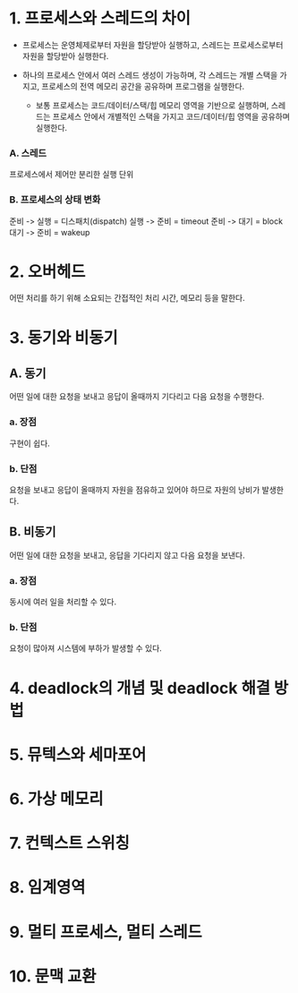# 1. 프로세스와 스레드의 차이

- 프로세스는 운영체제로부터 자원을 할당받아 실행하고, 스레드는 프로세스로부터 자원을 할당받아 실행한다.

- 하나의 프로세스 안에서 여러 스레드 생성이 가능하며, 각 스레드는 개별 스택을 가지고, 프로세스의 전역 메모리 공간을 공유하며 프로그램을 실행한다.
	- 보통 프로세스는 코드/데이터/스택/힙 메모리 영역을 기반으로 실행하며, 스레드는 프로세스 안에서 개별적인 스택을 가지고 코드/데이터/힙 영역을 공유하며 실행한다.

### A. 스레드

프로세스에서 제어만 분리한 실행 단위

### B. 프로세스의 상태 변화

준비 -> 실행 = 디스패치(dispatch)
실행 -> 준비 = timeout
준비 -> 대기 = block
대기 -> 준비 = wakeup



# 2. 오버헤드

어떤 처리를 하기 위해 소요되는 간접적인 처리 시간, 메모리 등을 말한다.

# 3. 동기와 비동기

## A. 동기

어떤 일에 대한 요청을 보내고 응답이 올때까지 기다리고 다음 요청을 수행한다.

### a. 장점

구현이 쉽다.

### b. 단점

요청을 보내고 응답이 올때까지 자원을 점유하고 있어야 하므로 자원의 낭비가 발생한다.

## B. 비동기

어떤 일에 대한 요청을 보내고, 응답을 기다리지 않고 다음 요청을 보낸다.

### a. 장점

동시에 여러 일을 처리할 수 있다.

### b. 단점

요청이 많아져 시스템에 부하가 발생할 수 있다.

# 4. deadlock의 개념 및 deadlock 해결 방법

# 5. 뮤텍스와 세마포어

# 6. 가상 메모리

# 7. 컨텍스트 스위칭

# 8. 임계영역

# 9. 멀티 프로세스, 멀티 스레드

# 10. 문맥 교환
